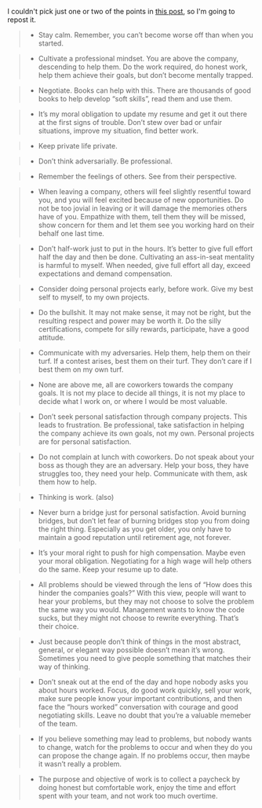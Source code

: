 I couldn't pick just one or two of the points in [this post](https://devjac.dev/posts/2021-05-29-my-personal-creed-of-employment.html), so I'm going to repost it.

> * Stay calm. Remember, you can’t become worse off than when you started.

> * Cultivate a professional mindset. You are above the company, descending to help them. Do the work required, do honest work, help them achieve their goals, but don’t become mentally trapped.

> * Negotiate. Books can help with this. There are thousands of good books to help develop “soft skills”, read them and use them.

> * It’s my moral obligation to update my resume and get it out there at the first signs of trouble. Don’t stew over bad or unfair situations, improve my situation, find better work.

> * Keep private life private.

> * Don’t think adversarially. Be professional.

> * Remember the feelings of others. See from their perspective.

> * When leaving a company, others will feel slightly resentful toward you, and you will feel excited because of new opportunities. Do not be too jovial in leaving or it will damage the memories others have of you. Empathize with them, tell them they will be missed, show concern for them and let them see you working hard on their behalf one last time.

> * Don’t half-work just to put in the hours. It’s better to give full effort half the day and then be done. Cultivating an ass-in-seat mentality is harmful to myself. When needed, give full effort all day, exceed expectations and demand compensation.

> * Consider doing personal projects early, before work. Give my best self to myself, to my own projects.

> * Do the bullshit. It may not make sense, it may not be right, but the resulting respect and power may be worth it. Do the silly certifications, compete for silly rewards, participate, have a good attitude.

> * Communicate with my adversaries. Help them, help them on their turf. If a contest arises, best them on their turf. They don’t care if I best them on my own turf.

> * None are above me, all are coworkers towards the company goals. It is not my place to decide all things, it is not my place to decide what I work on, or where I would be most valuable.

> * Don’t seek personal satisfaction through company projects. This leads to frustration. Be professional, take satisfaction in helping the company achieve its own goals, not my own. Personal projects are for personal satisfaction.

> * Do not complain at lunch with coworkers. Do not speak about your boss as though they are an adversary. Help your boss, they have struggles too, they need your help. Communicate with them, ask them how to help.

> * Thinking is work. (also)

> * Never burn a bridge just for personal satisfaction. Avoid burning bridges, but don’t let fear of burning bridges stop you from doing the right thing. Especially as you get older, you only have to maintain a good reputation until retirement age, not forever.

> * It’s your moral right to push for high compensation. Maybe even your moral obligation. Negotiating for a high wage will help others do the same. Keep your resume up to date.

> * All problems should be viewed through the lens of “How does this hinder the companies goals?” With this view, people will want to hear your problems, but they may not choose to solve the problem the same way you would. Management wants to know the code sucks, but they might not choose to rewrite everything. That’s their choice.

> * Just because people don’t think of things in the most abstract, general, or elegant way possible doesn’t mean it’s wrong. Sometimes you need to give people something that matches their way of thinking.

> * Don’t sneak out at the end of the day and hope nobody asks you about hours worked. Focus, do good work quickly, sell your work, make sure people know your important contributions, and then face the “hours worked” conversation with courage and good negotiating skills. Leave no doubt that you’re a valuable memeber of the team.

> * If you believe something may lead to problems, but nobody wants to change, watch for the problems to occur and when they do you can propose the change again. If no problems occur, then maybe it wasn’t really a problem.

> * The purpose and objective of work is to collect a paycheck by doing honest but comfortable work, enjoy the time and effort spent with your team, and not work too much overtime.